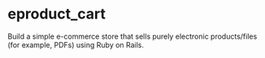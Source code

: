 # eproduct_cart
Build a simple e-commerce store that sells purely electronic products/files (for example, PDFs) using Ruby on Rails.
